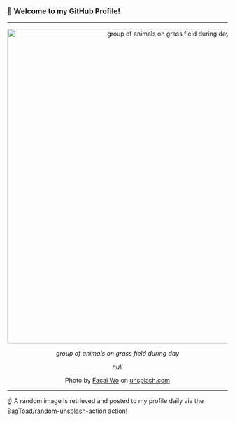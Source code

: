 ### 👋 Welcome to my GitHub Profile!

----

<div align="center">
  <img width="720" src="https://images.unsplash.com/photo-1560677309-7f8785459a22?crop=entropy&cs=tinysrgb&fit=max&fm=jpg&ixid=M3w1NTI0OTR8MHwxfHJhbmRvbXx8fHx8fHx8fDE3NjA4NTQ0NTN8&ixlib=rb-4.1.0&q=80&w=1080" alt="group of animals on grass field during day">
  
  <em>group of animals on grass field during day</em>
  
  <em>null</em>
  
  Photo by [Facai Wo](null) on [unsplash.com](https://unsplash.com/)
</div>

----

☝️ A random image is retrieved and posted to my profile daily via the [BagToad/random-unsplash-action](https://github.com/BagToad/random-unsplash-action) action!
